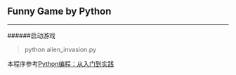 ## Funny Game by Python

***

######启动游戏
> python alien_invasion.py

本程序参考[Python编程：从入门到实践](https://www.nostarch.com/pythoncrashcourse/)